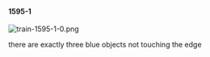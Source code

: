 #### 1595-1
![train-1595-1-0.png](https://github.com/lil-lab/nlvr/raw/master/nlvr/train/images/4/train-1595-1-0.png "train-1595-1-0.png")

there are exactly three blue objects not touching the edge